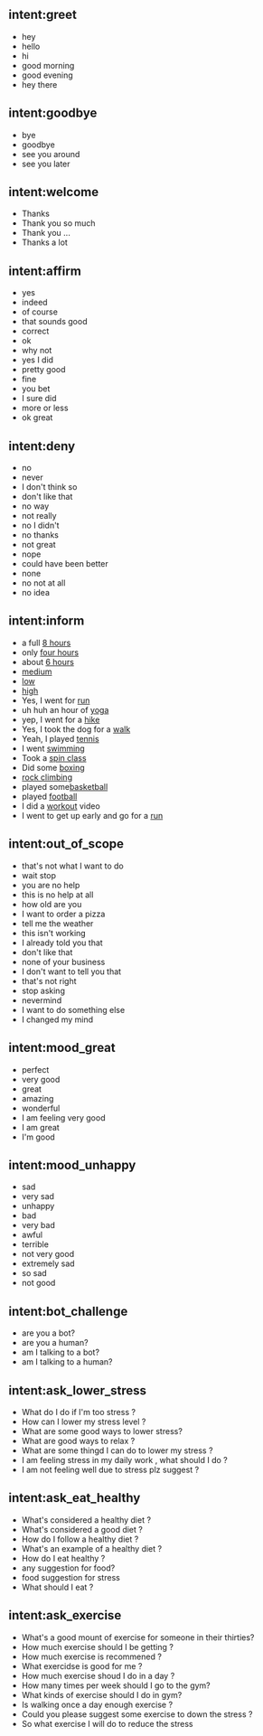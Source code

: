 ## intent:greet
- hey
- hello
- hi
- good morning
- good evening
- hey there

## intent:goodbye
- bye
- goodbye
- see you around
- see you later

## intent:welcome
- Thanks
- Thank you so much
- Thank you ...
- Thanks a lot


## intent:affirm
- yes
- indeed
- of course
- that sounds good
- correct
- ok
- why not
- yes I did
- pretty good
- fine
- you bet
- I sure did
- more or less
- ok great

## intent:deny
- no
- never
- I don't think so
- don't like that
- no way
- not really
- no I didn't
- no thanks
- not great
- nope
- could have been better
- none
- no not at all
- no idea

## intent:inform

- a full [8 hours](sleep)
- only [four hours](sleep)
- about [6 hours](sleep)
- [medium](stress)
- [low](stress)
- [high](stress)
- Yes, I went for [run](exercise)
- uh huh an hour of [yoga](exercise)
- yep, I went for a [hike](exercise)
- Yes, I took the dog for a [walk](exercise)
- Yeah, I played [tennis](exercise)
- I went [swimming](exercise)
- Took a [spin class](exercise)
- Did some [boxing](exercise)
- [rock climbing](exercise)
- played some[basketball](exercise)
- played [football](exercise)
- I did a [workout](exercise) video
- I went to get up early and go for a [run](exercise)

## intent:out_of_scope
- that's not what I want to do
- wait stop
- you are no help
- this is no help at all
- how old are you
- I want to order a pizza
- tell me the weather
- this isn't working
- I already told you that
- don't like that 
- none of your business
- I don't want to tell you that
- that's not right
- stop asking
- nevermind
- I want to do something else
- I changed my mind


## intent:mood_great
- perfect
- very good
- great
- amazing
- wonderful
- I am feeling very good
- I am great
- I'm good

## intent:mood_unhappy
- sad
- very sad
- unhappy
- bad
- very bad
- awful
- terrible
- not very good
- extremely sad
- so sad
- not good

## intent:bot_challenge
- are you a bot?
- are you a human?
- am I talking to a bot?
- am I talking to a human?

## intent:ask_lower_stress
- What do I do if I'm too stress ?
- How can I lower my stress level ?
- What are some good ways to lower stress?
- What are good ways to relax ?
- What are some thingd I can do to lower my stress ?
- I am feeling stress in my daily work , what should I do ?
- I am not feeling well due to stress plz suggest ?

## intent:ask_eat_healthy
- What's considered a healthy diet ?
- What's considered a good diet ?
- How do I follow a healthy diet ?
- What's an example of a healthy diet ?
- How do I eat healthy ?
- any suggestion for food? 
- food suggestion for stress 
- What should I eat ?

## intent:ask_exercise
- What's a good mount of exercise for someone in their thirties?
- How much exercise should I be getting ?
- How much exercise is recommened ?
- What exercidse is good for me ?
- How much exercise shoud I do in a day ?
- How many times per week should I go to the gym?
- What kinds of exercise should I do in gym?
- Is walking once a day enough exercise ?
- Could you please suggest some exercise to down the stress ?
- So what exercise I will do to reduce the stress
